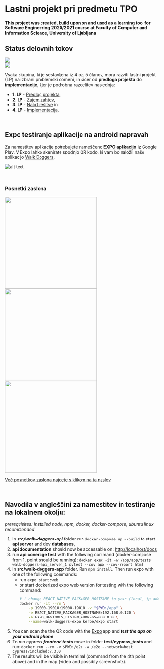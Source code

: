 # Lastni projekt pri predmetu TPO

**This project was created, build upon on and used as a learning tool for Software Engineering 2020/2021 course at Faculty of Computer and Information Science, University of Ljubljana**

## Status delovnih tokov

![](https://github.com/tpo-2020-2021/LP234-21/workflows/Neprekinjena%20integracija/badge.svg)<br>
![](https://github.com/tpo-2020-2021/LP234-21/workflows/Neprekinjena%20dostava/badge.svg)

Vsaka skupina, ki je sestavljena iz 4 oz. 5 članov, mora razviti lastni projekt (LP) na izbrani problemski domeni, in sicer od **predloga projekta** do **implementacije**, kjer je podrobna razdelitev naslednja:

* **1. LP** - [Predlog projekta](docs/predlog-projekta),
* **2. LP** - [Zajem zahtev](docs/zajem-zahtev),
* **3. LP** - [Načrt rešitve](docs/nacrt) in
* **4. LP** - [Implementacija](src).

<br>

## Expo testiranje aplikacije na android napravah

Za namestitev aplikacije potrebujete nameščeno [**EXPO aplikacijo**](https://play.google.com/store/apps/details?id=host.exp.exponent&hl=en&gl=US) iz Google Play. V Expo lahko skenirate spodnjo QR kodo, ki vam bo naložil našo aplikacijo [Walk Doggers](https://expo.io/@walk-doggers).


![alt text](https://cdn.discordapp.com/attachments/811599453785686016/846165152494518272/unknown.png)

<br>

### Posnetki zaslona

<p float="left"> 
  <img src="/docs/zajem-zahtev/images/zaslonske-maske/explore-listing.png" width="300" />
  <img src="/docs/zajem-zahtev/images/zaslonske-maske/listings-applied-short.png" width="300" />
  <img src="/docs/zajem-zahtev/images/zaslonske-maske/inbox-chat-completed.png" width="300" />
</p>

[Več posnetkov zaslona najdete s klikom na ta naslov](https://github.com/tpo-2020-2021/LP234-21/tree/master/docs/zajem-zahtev#7-osnutki-zaslonskih-mask)

<br>

## Navodila v angleščini za namestitev in testiranje na lokalnem okolju:

*prerequisites: Installed node, npm, docker, docker-compose, ubuntu linux recommended*

1. in ***src/walk-doggers-api*** folder run `docker-compose up --build` to start **api server** and dev **databases**,
1. **api documentation** should now be accessable on: [http://localhost/docs](http://localhost/docs)
1. run **api coverage test** with the following command (docker-compose from 1. point should be running): `docker exec -it -w /app/app/tests walk-doggers-api_server_1 pytest --cov app --cov-report html`
1. in **src/walk-doggers-app** folder. Run `npm install`. Then run expo with one of the following commands:
    - run `expo start:web`
    - or start dockerized expo web version for testing with the following command:
      ```bash
      # ! change REACT_NATIVE_PACKAGER_HOSTNAME to your (local) ip addr of the pc !
      docker run -it --rm \
          -p 19000-19010:19000-19010 -v "$PWD:/app" \
          -e REACT_NATIVE_PACKAGER_HOSTNAME=192.168.0.120 \
          -e EXPO_DEVTOOLS_LISTEN_ADDRESS=0.0.0.0 \
          --name=walk-doggers-expo kerbe/expo start
      ```
1. You can scan the the QR code with the [Expo](https://play.google.com/store/apps/details?id=host.exp.exponent&hl=en&gl=US) app and ***test the app on your android phone***
1. To run cypress ***frontend tests*** move in folder **test/cypress_tests** and run: `docker run --rm -v $PWD:/e2e -w /e2e --network=host cypress/included:7.3.0`
1. The results will be visible in terminal (command from the 4th point above) and in the map (video and possibly screenshots).
